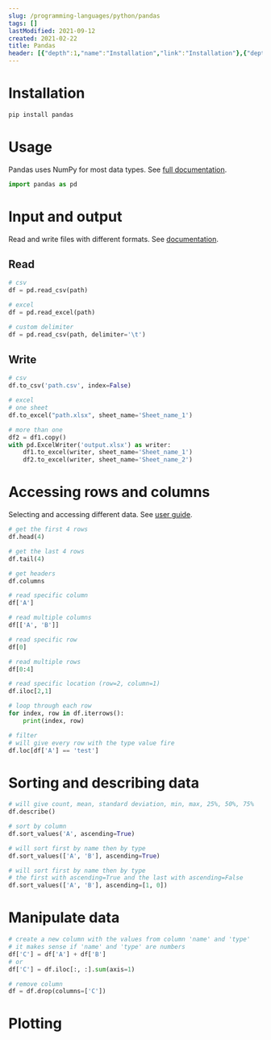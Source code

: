 ```yaml
---
slug: /programming-languages/python/pandas
tags: []
lastModified: 2021-09-12
created: 2021-02-22
title: Pandas
header: [{"depth":1,"name":"Installation","link":"Installation"},{"depth":1,"name":"Usage","link":"Usage"},{"depth":1,"name":"Input and output","link":"Input-and-output"},{"depth":2,"name":"Read","link":"Read"},{"depth":2,"name":"Write","link":"Write"},{"depth":1,"name":"Accessing rows and columns","link":"Accessing-rows-and-columns"},{"depth":1,"name":"Sorting and describing data","link":"Sorting-and-describing-data"},{"depth":1,"name":"Manipulate data","link":"Manipulate-data"},{"depth":1,"name":"Plotting","link":"Plotting"}]
---
```


# Installation
```python
pip install pandas
```

# Usage
Pandas uses NumPy for most data types. See [full documentation](https://pandas.pydata.org/docs/reference/index.html).

```python
import pandas as pd
```

# Input and output

Read and write files with different formats. See [documentation](https://pandas.pydata.org/docs/reference/io.html).

## Read
```python
# csv
df = pd.read_csv(path)

# excel
df = pd.read_excel(path)

# custom delimiter
df = pd.read_csv(path, delimiter='\t')
```

## Write
```python
# csv
df.to_csv('path.csv', index=False)

# excel
# one sheet
df.to_excel("path.xlsx", sheet_name='Sheet_name_1')

# more than one
df2 = df1.copy()
with pd.ExcelWriter('output.xlsx') as writer:
    df1.to_excel(writer, sheet_name='Sheet_name_1')
    df2.to_excel(writer, sheet_name='Sheet_name_2')

```

# Accessing rows and columns
Selecting and accessing different data. See [user guide](https://pandas.pydata.org/docs/user_guide/indexing.html).


```python
# get the first 4 rows
df.head(4)

# get the last 4 rows
df.tail(4)

# get headers
df.columns

# read specific column
df['A']

# read multiple columns
df[['A', 'B']]

# read specific row
df[0]

# read multiple rows
df[0:4]

# read specific location (row=2, column=1)
df.iloc[2,1]

# loop through each row
for index, row in df.iterrows():
    print(index, row)

# filter
# will give every row with the type value fire
df.loc[df['A'] == 'test']
```

# Sorting and describing data

```python
# will give count, mean, standard deviation, min, max, 25%, 50%, 75%
df.describe()

# sort by column
df.sort_values('A', ascending=True)

# will sort first by name then by type
df.sort_values(['A', 'B'], ascending=True)

# will sort first by name then by type
# the first with ascending=True and the last with ascending=False
df.sort_values(['A', 'B'], ascending=[1, 0])
```

# Manipulate data

```python
# create a new column with the values from column 'name' and 'type'
# it makes sense if 'name' and 'type' are numbers
df['C'] = df['A'] + df['B']
# or
df['C'] = df.iloc[:, :].sum(axis=1)

# remove column
df = df.drop(columns=['C'])

```

# Plotting
